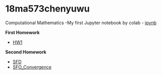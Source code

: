 # 18ma573chenyuwu
Computational Mathematics
-My first Jupyter notebook by colab - [ipynb](src/first_notebook_v01.ipynb)<br/>

__First Homework__
- [HW1](src/MA_573(HW1).ipynb)

__Second Homework__
- [SFD](src/SFD_operator.ipynb)
- [SFO_Convergence](src/FD_operator_with_higher_order_convergence.ipynb)
